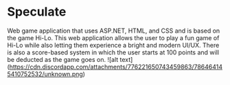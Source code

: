 # Speculate
Web game application that uses ASP.NET, HTML, and CSS and is based on the game Hi-Lo. This web application allows the user to play a fun game of Hi-Lo while also letting them experience a bright and modern UI/UX. There is also a score-based system in which the user starts at 100 points and will be deducted as the game goes on.
![alt text] (https://cdn.discordapp.com/attachments/776221650743459863/786464145410752532/unknown.png)
